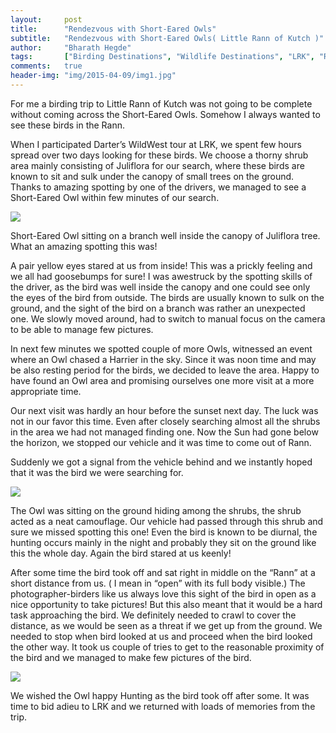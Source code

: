 ```yaml
---
layout:     post
title:      "Rendezvous with Short-Eared Owls"
subtitle:   "Rendezvous with Short-Eared Owls( Little Rann of Kutch )"
author:     "Bharath Hegde"
tags:       ["Birding Destinations", "Wildlife Destinations", "LRK", "Raptors"]
comments:   true
header-img: "img/2015-04-09/img1.jpg"
---
```


<p>
For me a birding trip to Little Rann of Kutch was not going to be complete without coming across the Short-Eared Owls. Somehow I always wanted to see these birds in the Rann.
</p>

<p>
When I participated Darter’s WildWest tour at LRK, we spent few hours spread over two days looking for these birds.  We choose a thorny shrub area mainly consisting of Juliflora for our search, where these birds are known to sit and sulk under the canopy of small trees on the ground.  Thanks to amazing spotting by one of the drivers, we managed to see a Short-Eared Owl within few minutes of our search.
</p>

<img src="{{ site.baseurl }}/img/2015-04-09/img2.jpg">

<p>
Short-Eared Owl sitting on a branch well inside the canopy of Juliflora tree. What an amazing spotting this was!
</p>

<p>
A pair yellow eyes stared at us from inside! This was a prickly feeling and we all had goosebumps for sure!  I was awestruck by the spotting skills of the driver, as the bird was well inside the canopy and one could see only the eyes of the bird from outside. The birds are usually known to sulk on the ground, and the sight of the bird on a branch was rather an unexpected one. We slowly moved around, had to switch to manual focus on the camera to be able to manage few pictures.
</p>

<p>
In next few minutes we spotted couple of more Owls, witnessed an event where an Owl chased a Harrier in the sky. Since it was noon time and may be also resting period for the birds, we decided to leave the area. Happy to have found an Owl area and promising ourselves one more visit at a more appropriate time.
</p>

<p>
Our next visit was hardly an hour before the sunset next day. The luck was not in our favor this time. Even after closely searching almost all the shrubs in the area we had not managed finding one. Now the Sun had gone below the horizon, we stopped our vehicle and it was time to come out of Rann.
</p>

<p>
Suddenly we got a signal from the vehicle behind and we instantly hoped that it was the bird we were searching for.
</p>


<img src="{{ site.baseurl }}/img/2015-04-09/img1.jpg">

<p>
The Owl was sitting on the ground hiding among the shrubs, the shrub acted as a neat camouflage. Our vehicle had passed through this shrub and sure we missed spotting this one! Even the bird is known to be diurnal, the hunting occurs mainly in the night and probably they sit on the ground like this the whole day. Again the bird stared at us keenly!
</p>

<p>
After some time the bird took off and sat right in middle on the “Rann” at a short distance from us. ( I mean in “open” with its full body visible.)  The photographer-birders like us always love this sight of the bird in open as a nice opportunity to take pictures!  But this also meant that it would be a hard task approaching the bird.  We definitely needed to crawl to cover the distance, as we would be seen as a threat if we get up from the ground. We needed to stop when bird looked at us and proceed when the bird looked the other way. It took us couple of tries to get to the reasonable proximity of the bird and  we managed to make few pictures of the bird.
</p>

<img src="{{ site.baseurl }}/img/2015-04-09/img3.jpg">

<p>
We wished the Owl happy Hunting as the bird took off after some.  It was time to bid adieu to LRK and we returned with loads of memories from the trip.
</p>
